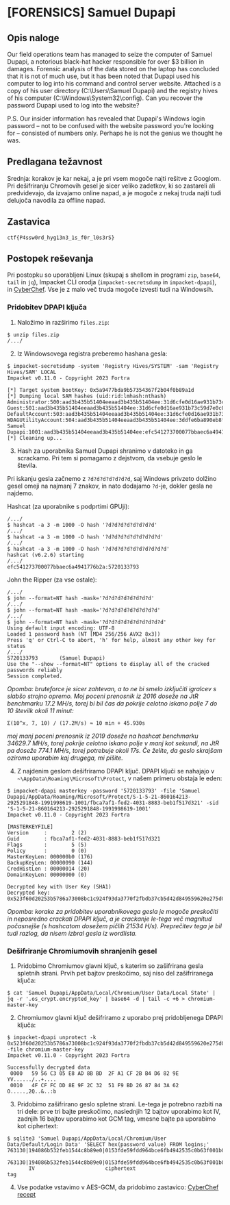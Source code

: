 # [FORENSICS] Samuel Dupapi

## Opis naloge
Our field operations team has managed to seize the computer of Samuel Dupapi, a notorious black-hat hacker responsible for over $3 billion in damages. Forensic analysis of the data stored on the laptop has concluded that it is not of much use, but it has been noted that Dupapi used his computer to log into his command and control server website. Attached is a copy of his user directory (C:\Users\Samuel Dupapi) and the registry hives of his computer (C:\Windows\System32\config). Can you recover the password Dupapi used to log into the website?

P.S. Our insider information has revealed that Dupapi's Windows login password – not to be confused with the website password you're looking for – consisted of numbers only. Perhaps he is not the genius we thought he was.

## Predlagana težavnost
Srednja: korakov je kar nekaj, a je pri vsem mogoče najti rešitve z Googlom. Pri dešifriranju Chromovih gesel je sicer veliko zadetkov, ki so zastareli ali predvidevajo, da izvajamo online napad, a je mogoče z nekaj truda najti tudi delujoča navodila za offline napad.

## Zastavica
`ctf{P4ssw0rd_hyg13n3_1s_f0r_l0s3rS}`

## Postopek reševanja
Pri postopku so uporabljeni Linux (skupaj s shellom in programi `zip`, `base64`, `tail` in `jq`), Impacket CLI orodja (`impacket-secretsdump` in `impacket-dpapi`), in [CyberChef](https://toolbox.snopyta.org/). Vse je z malo več truda mogoče izvesti tudi na Windowsih.

### Pridobitev DPAPI ključa
1) Naložimo in razširimo `files.zip`:
```
$ unzip files.zip
/.../
```

2) Iz Windowsovega registra preberemo hashana gesla:
```
$ impacket-secretsdump -system 'Registry Hives/SYSTEM' -sam 'Registry Hives/SAM' LOCAL
Impacket v0.11.0 - Copyright 2023 Fortra

[*] Target system bootKey: 0x5a9477bda9b57354367f2b04f0b89a1d
[*] Dumping local SAM hashes (uid:rid:lmhash:nthash)
Administrator:500:aad3b435b51404eeaad3b435b51404ee:31d6cfe0d16ae931b73c59d7e0c089c0:::
Guest:501:aad3b435b51404eeaad3b435b51404ee:31d6cfe0d16ae931b73c59d7e0c089c0:::
DefaultAccount:503:aad3b435b51404eeaad3b435b51404ee:31d6cfe0d16ae931b73c59d7e0c089c0:::
WDAGUtilityAccount:504:aad3b435b51404eeaad3b435b51404ee:3ddfe6ba890eb8fd3fa3e9fa796364f4:::
Samuel Dupapi:1001:aad3b435b51404eeaad3b435b51404ee:efc541273700077bbaec6a4941776b2a:::
[*] Cleaning up...
```

3) Hash za uporabnika Samuel Dupapi shranimo v datoteko in ga scrackamo. Pri tem si pomagamo z dejstvom, da vsebuje geslo le števila.

Pri iskanju gesla začnemo z `?d?d?d?d?d?d?d`, saj Windows privzeto dolžino gesel omeji na najmanj 7 znakov, in nato dodajamo `?d`-je, dokler gesla ne najdemo.

Hashcat (za uporabnike s podprtimi GPUji):
```
/.../
$ hashcat -a 3 -m 1000 -O hash '?d?d?d?d?d?d?d?d'
/.../
$ hashcat -a 3 -m 1000 -O hash '?d?d?d?d?d?d?d?d?d'
/.../
$ hashcat -a 3 -m 1000 -O hash '?d?d?d?d?d?d?d?d?d?d'
hashcat (v6.2.6) starting
/.../
efc541273700077bbaec6a4941776b2a:5720133793
```

John the Ripper (za vse ostale):
```
/.../
$ john --format=NT hash -mask='?d?d?d?d?d?d?d?d'
/.../
$ john --format=NT hash -mask='?d?d?d?d?d?d?d?d?d'
/.../
$ john --format=NT hash -mask='?d?d?d?d?d?d?d?d?d?d'
Using default input encoding: UTF-8
Loaded 1 password hash (NT [MD4 256/256 AVX2 8x3])
Press 'q' or Ctrl-C to abort, 'h' for help, almost any other key for status
/.../
5720133793       (Samuel Dupapi)
Use the "--show --format=NT" options to display all of the cracked passwords reliably
Session completed.
```

*Opomba: bruteforce je sicer zahtevan, a to ne bi smelo izključiti igralcev s slabšo strojno opremo. Moj poceni prenosnik iz 2016 doseže na JtR benchmarku 17.2 MH/s, torej bi bil čas da pokrije celotno iskano polje 7 do 10 številk okoli 11 minut:*

	Σ(10^x, 7, 10) / (17.2M/s) ≈ 10 min + 45.930s

*moj manj poceni prenosnik iz 2019 doseže na hashcat benchmarku 34629.7 MH/s, torej pokrije celotno iskano polje v manj kot sekundi, na JtR pa doseže 774.1 MH/s, torej potrebuje okoli 17s. Če želite, da geslo skrajšam oziroma uporabim kaj drugega, mi pišite.*

4) Z najdenim geslom dešifriramo DPAPI ključ. DPAPI ključi se nahajajo v `~\AppData\Roaming\Microsoft\Protect`, v našem primeru obstaja le eden:
```
$ impacket-dpapi masterkey -password '5720133793' -file 'Samuel Dupapi/AppData/Roaming/Microsoft/Protect/S-1-5-21-860164213-2925291848-1991998619-1001/fbca7af1-fed2-4031-8883-beb1f517d321' -sid 'S-1-5-21-860164213-2925291848-1991998619-1001'
Impacket v0.11.0 - Copyright 2023 Fortra

[MASTERKEYFILE]
Version     :        2 (2)
Guid        : fbca7af1-fed2-4031-8883-beb1f517d321
Flags       :        5 (5)
Policy      :        0 (0)
MasterKeyLen: 000000b0 (176)
BackupKeyLen: 00000090 (144)
CredHistLen : 00000014 (20)
DomainKeyLen: 00000000 (0)

Decrypted key with User Key (SHA1)
Decrypted key: 0x523f60d20253b5786a73008bc1c924f93da3770f2fbdb37cb5d42d849559620e275d03949d63a2a21868f6b82dbdc6a2fc1921f5936dfb77802a860ca624034c
```

*Opomba: korake za pridobitev uporabnikovega gesla je mogoče preskočiti in neposredno crackati DPAPI ključ, a je crackanje le-tega več magnitud počasnejše (s hashcatom dosežem pičlih 21534 H/s). Preprečitev tega je bil tudi razlog, da nisem izbral gesla iz wordlista.*

### Dešifriranje Chromiumovih shranjenih gesel
1) Pridobimo Chromiumov glavni ključ, s katerim so zašifrirana gesla spletnih strani. Prvih pet bajtov preskočimo, saj niso del zašifriranega ključa:
```
$ cat 'Samuel Dupapi/AppData/Local/Chromium/User Data/Local State' | jq -r '.os_crypt.encrypted_key' | base64 -d | tail -c +6 > chromium-master-key
```

2) Chromiumov glavni ključ dešifriramo z uporabo prej pridobljenega DPAPI ključa:
```
$ impacket-dpapi unprotect -k 0x523f60d20253b5786a73008bc1c924f93da3770f2fbdb37cb5d42d849559620e275d03949d63a2a21868f6b82dbdc6a2fc1921f5936dfb77802a860ca624034c -file chromium-master-key
Impacket v0.11.0 - Copyright 2023 Fortra

Successfully decrypted data
 0000   59 56 C3 05 E8 AD 8B BD  2F A1 CF 2B B4 D6 82 9E   YV....../..+....
 0010   4F CF FC DD 8E 9F 2C 32  51 F9 BD 26 87 84 3A 62   O.....,2Q..&..:b
```

3) Pridobimo zašifrirano geslo spletne strani. Le-tega je potrebno razbiti na tri dele: prve tri bajte preskočimo, naslednjih 12 bajtov uporabimo kot IV, zadnjih 16 bajtov uporabimo kot GCM tag, vmesne bajte pa uporabimo kot ciphertext:
```
$ sqlite3 'Samuel Dupapi/AppData/Local/Chromium/User Data/Default/Login Data' 'SELECT hex(password_value) FROM logins;'
763130|194086b532feb1544c8b89e0|0153fde59fdd964bce6fb4942535c0b63f001b01131073a68c21c832810256890305bd|673adff67725276ff816d7cf42a1b4a2
```

```
763130|194086b532feb1544c8b89e0|0153fde59fdd964bce6fb4942535c0b63f001b01131073a68c21c832810256890305bd|673adff67725276ff816d7cf42a1b4a2
       IV                       ciphertext                                                             tag
```

4) Vse podatke vstavimo v AES-GCM, da pridobimo zastavico: [CyberChef recept](https://toolbox.snopyta.org/#recipe=AES_Decrypt(%7B'option':'Hex','string':'5956c305e8ad8bbd2fa1cf2bb4d6829e4fcffcdd8e9f2c3251f9bd2687843a62'%7D,%7B'option':'Hex','string':'194086b532feb1544c8b89e0'%7D,'GCM','Hex','Raw',%7B'option':'Hex','string':'673ADFF67725276FF816D7CF42A1B4A2'%7D,%7B'option':'Hex','string':''%7D)&input=MDE1M2ZkZTU5ZmRkOTY0YmNlNmZiNDk0MjUzNWMwYjYzZjAwMWIwMTEzMTA3M2E2OGMyMWM4MzI4MTAyNTY4OTAzMDViZA)